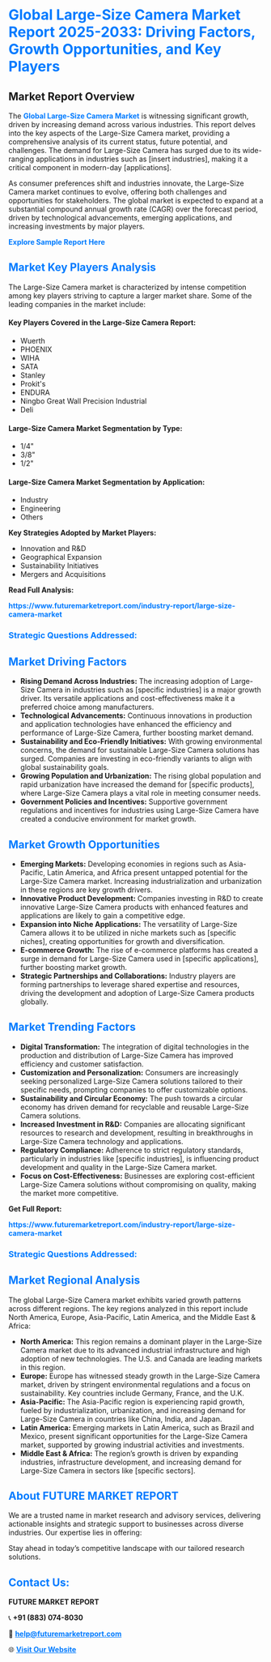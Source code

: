 <h1 style="color: #007BFF;">Global Large-Size Camera Market Report 2025-2033: Driving Factors, Growth Opportunities, and Key Players</h1>

<section id="overview">
<h2>Market Report Overview</h2>
<p>The <a href="https://www.futuremarketreport.com/industry-report/large-size-camera-market" style="color: #007BFF; text-decoration: none;"><strong>Global Large-Size Camera Market</strong></a> is witnessing significant growth, driven by increasing demand across various industries. This report delves into the key aspects of the Large-Size Camera market, providing a comprehensive analysis of its current status, future potential, and challenges. The demand for Large-Size Camera has surged due to its wide-ranging applications in industries such as [insert industries], making it a critical component in modern-day [applications].</p>
<p>As consumer preferences shift and industries innovate, the Large-Size Camera market continues to evolve, offering both challenges and opportunities for stakeholders. The global market is expected to expand at a substantial compound annual growth rate (CAGR) over the forecast period, driven by technological advancements, emerging applications, and increasing investments by major players.</p>
</section>

<section id="overview">
<p><a href="https://www.futuremarketreport.com/request-sample/reportId=36878" style="color: #007BFF; text-decoration: none;"><strong>Explore Sample Report Here</strong></a></p>
</section>

<section id="key-players">
<h2 style="color: #007BFF;">Market Key Players Analysis</h2>
<p>The Large-Size Camera market is characterized by intense competition among key players striving to capture a larger market share. Some of the leading companies in the market include:</p>
<h4>Key Players Covered in the Large-Size Camera Report:</h4>
<ul><li>Wuerth</li><li>PHOENIX</li><li>WIHA</li><li>SATA</li><li>Stanley</li><li>Prokit&#039;s</li><li>ENDURA</li><li>Ningbo Great Wall Precision Industrial</li><li>Deli</li></ul>
<h4>Large-Size Camera Market Segmentation by Type:</h4>
<ul><li>1/4&quot;</li><li>3/8&quot;</li><li>1/2&quot;</li></ul>

<h4>Large-Size Camera Market Segmentation by Application:</h4>
<ul><li>Industry</li><li>Engineering</li><li>Others</li></ul>
<p><strong>Key Strategies Adopted by Market Players:</strong></p>
<ul>
<li>Innovation and R&D</li>
<li>Geographical Expansion</li>
<li>Sustainability Initiatives</li>
<li>Mergers and Acquisitions</li>
</ul>
</section>

<section>
<p><strong>Read Full Analysis: </strong></p><a href="https://www.futuremarketreport.com/industry-report/large-size-camera-market" style="color: #007BFF; text-decoration: none;"><strong>https://www.futuremarketreport.com/industry-report/large-size-camera-market</strong></a>
<h3 style="color: #007BFF;">Strategic Questions Addressed:</h3>
</section>

<section id="driving-factors">
<h2 style="color: #007BFF;">Market Driving Factors</h2>
<ul>
<li><strong>Rising Demand Across Industries:</strong> The increasing adoption of Large-Size Camera in industries such as [specific industries] is a major growth driver. Its versatile applications and cost-effectiveness make it a preferred choice among manufacturers.</li>
<li><strong>Technological Advancements:</strong> Continuous innovations in production and application technologies have enhanced the efficiency and performance of Large-Size Camera, further boosting market demand.</li>
<li><strong>Sustainability and Eco-Friendly Initiatives:</strong> With growing environmental concerns, the demand for sustainable Large-Size Camera solutions has surged. Companies are investing in eco-friendly variants to align with global sustainability goals.</li>
<li><strong>Growing Population and Urbanization:</strong> The rising global population and rapid urbanization have increased the demand for [specific products], where Large-Size Camera plays a vital role in meeting consumer needs.</li>
<li><strong>Government Policies and Incentives:</strong> Supportive government regulations and incentives for industries using Large-Size Camera have created a conducive environment for market growth.</li>
</ul>
</section>

<section id="growth-opportunities">
<h2 style="color: #007BFF;">Market Growth Opportunities</h2>
<ul>
<li><strong>Emerging Markets:</strong> Developing economies in regions such as Asia-Pacific, Latin America, and Africa present untapped potential for the Large-Size Camera market. Increasing industrialization and urbanization in these regions are key growth drivers.</li>
<li><strong>Innovative Product Development:</strong> Companies investing in R&D to create innovative Large-Size Camera products with enhanced features and applications are likely to gain a competitive edge.</li>
<li><strong>Expansion into Niche Applications:</strong> The versatility of Large-Size Camera allows it to be utilized in niche markets such as [specific niches], creating opportunities for growth and diversification.</li>
<li><strong>E-commerce Growth:</strong> The rise of e-commerce platforms has created a surge in demand for Large-Size Camera used in [specific applications], further boosting market growth.</li>
<li><strong>Strategic Partnerships and Collaborations:</strong> Industry players are forming partnerships to leverage shared expertise and resources, driving the development and adoption of Large-Size Camera products globally.</li>
</ul>
</section>

<section id="trending-factors">
<h2 style="color: #007BFF;">Market Trending Factors</h2>
<ul>
<li><strong>Digital Transformation:</strong> The integration of digital technologies in the production and distribution of Large-Size Camera has improved efficiency and customer satisfaction.</li>
<li><strong>Customization and Personalization:</strong> Consumers are increasingly seeking personalized Large-Size Camera solutions tailored to their specific needs, prompting companies to offer customizable options.</li>
<li><strong>Sustainability and Circular Economy:</strong> The push towards a circular economy has driven demand for recyclable and reusable Large-Size Camera solutions.</li>
<li><strong>Increased Investment in R&D:</strong> Companies are allocating significant resources to research and development, resulting in breakthroughs in Large-Size Camera technology and applications.</li>
<li><strong>Regulatory Compliance:</strong> Adherence to strict regulatory standards, particularly in industries like [specific industries], is influencing product development and quality in the Large-Size Camera market.</li>
<li><strong>Focus on Cost-Effectiveness:</strong> Businesses are exploring cost-efficient Large-Size Camera solutions without compromising on quality, making the market more competitive.</li>
</ul>
</section>

<section>
<p><strong>Get Full Report: </strong></p><a href="https://www.futuremarketreport.com/industry-report/large-size-camera-market" style="color: #007BFF; text-decoration: none;"><strong>https://www.futuremarketreport.com/industry-report/large-size-camera-market</strong></a>
<h3 style="color: #007BFF;">Strategic Questions Addressed:</h3>
</section>


<section id="regional-analysis">
<h2 style="color: #007BFF;">Market Regional Analysis</h2>
<p>The global Large-Size Camera market exhibits varied growth patterns across different regions. The key regions analyzed in this report include North America, Europe, Asia-Pacific, Latin America, and the Middle East & Africa:</p>
<ul>
<li><strong>North America:</strong> This region remains a dominant player in the Large-Size Camera market due to its advanced industrial infrastructure and high adoption of new technologies. The U.S. and Canada are leading markets in this region.</li>
<li><strong>Europe:</strong> Europe has witnessed steady growth in the Large-Size Camera market, driven by stringent environmental regulations and a focus on sustainability. Key countries include Germany, France, and the U.K.</li>
<li><strong>Asia-Pacific:</strong> The Asia-Pacific region is experiencing rapid growth, fueled by industrialization, urbanization, and increasing demand for Large-Size Camera in countries like China, India, and Japan.</li>
<li><strong>Latin America:</strong> Emerging markets in Latin America, such as Brazil and Mexico, present significant opportunities for the Large-Size Camera market, supported by growing industrial activities and investments.</li>
<li><strong>Middle East & Africa:</strong> The region’s growth is driven by expanding industries, infrastructure development, and increasing demand for Large-Size Camera in sectors like [specific sectors].</li>
</ul>
</section>

<footer>
<h2 style="color: #007BFF;">About FUTURE MARKET REPORT</h2>
<p>We are a trusted name in market research and advisory services, delivering actionable insights and strategic support to businesses across diverse industries. Our expertise lies in offering:</p>

<p>Stay ahead in today’s competitive landscape with our tailored research solutions.</p>

<h2 style="color: #007BFF;">Contact Us:</h2>
<p><strong>FUTURE MARKET REPORT</strong></p>
<p>📞 <strong>+91 (883) 074-8030</strong></p>
<p>📧 <strong><a href="mailto:help@futuremarketreport.com" style="color: #007BFF;">help@futuremarketreport.com</a></strong></p>
<p>🌐 <strong><a href="https://www.futuremarketreport.com/" style="color: #007BFF;">Visit Our Website</a></strong></p>
</footer>